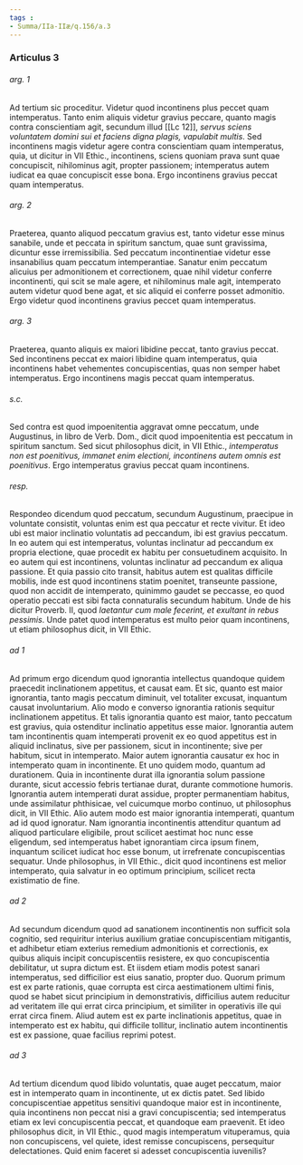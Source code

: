 ```yaml
---
tags : 
- Summa/IIa-IIæ/q.156/a.3
---
```


### Articulus 3

###### arg. 1
Ad tertium sic proceditur. Videtur quod incontinens plus peccet quam intemperatus. Tanto enim aliquis videtur gravius peccare, quanto magis contra conscientiam agit, secundum illud [[Lc 12]], *servus sciens voluntatem domini sui et faciens digna plagis, vapulabit multis*. Sed incontinens magis videtur agere contra conscientiam quam intemperatus, quia, ut dicitur in VII Ethic., incontinens, sciens quoniam prava sunt quae concupiscit, nihilominus agit, propter passionem; intemperatus autem iudicat ea quae concupiscit esse bona. Ergo incontinens gravius peccat quam intemperatus.

###### arg. 2
Praeterea, quanto aliquod peccatum gravius est, tanto videtur esse minus sanabile, unde et peccata in spiritum sanctum, quae sunt gravissima, dicuntur esse irremissibilia. Sed peccatum incontinentiae videtur esse insanabilius quam peccatum intemperantiae. Sanatur enim peccatum alicuius per admonitionem et correctionem, quae nihil videtur conferre incontinenti, qui scit se male agere, et nihilominus male agit, intemperato autem videtur quod bene agat, et sic aliquid ei conferre posset admonitio. Ergo videtur quod incontinens gravius peccet quam intemperatus.

###### arg. 3
Praeterea, quanto aliquis ex maiori libidine peccat, tanto gravius peccat. Sed incontinens peccat ex maiori libidine quam intemperatus, quia incontinens habet vehementes concupiscentias, quas non semper habet intemperatus. Ergo incontinens magis peccat quam intemperatus.

###### s.c.
Sed contra est quod impoenitentia aggravat omne peccatum, unde Augustinus, in libro de Verb. Dom., dicit quod impoenitentia est peccatum in spiritum sanctum. Sed sicut philosophus dicit, in VII Ethic., *intemperatus non est poenitivus, immanet enim electioni, incontinens autem omnis est poenitivus*. Ergo intemperatus gravius peccat quam incontinens.

###### resp.
Respondeo dicendum quod peccatum, secundum Augustinum, praecipue in voluntate consistit, voluntas enim est qua peccatur et recte vivitur. Et ideo ubi est maior inclinatio voluntatis ad peccandum, ibi est gravius peccatum. In eo autem qui est intemperatus, voluntas inclinatur ad peccandum ex propria electione, quae procedit ex habitu per consuetudinem acquisito. In eo autem qui est incontinens, voluntas inclinatur ad peccandum ex aliqua passione. Et quia passio cito transit, habitus autem est qualitas difficile mobilis, inde est quod incontinens statim poenitet, transeunte passione, quod non accidit de intemperato, quinimmo gaudet se peccasse, eo quod operatio peccati est sibi facta connaturalis secundum habitum. Unde de his dicitur Proverb. II, quod *laetantur cum male fecerint, et exultant in rebus pessimis*. Unde patet quod intemperatus est multo peior quam incontinens, ut etiam philosophus dicit, in VII Ethic.

###### ad 1
Ad primum ergo dicendum quod ignorantia intellectus quandoque quidem praecedit inclinationem appetitus, et causat eam. Et sic, quanto est maior ignorantia, tanto magis peccatum diminuit, vel totaliter excusat, inquantum causat involuntarium. Alio modo e converso ignorantia rationis sequitur inclinationem appetitus. Et talis ignorantia quanto est maior, tanto peccatum est gravius, quia ostenditur inclinatio appetitus esse maior. Ignorantia autem tam incontinentis quam intemperati provenit ex eo quod appetitus est in aliquid inclinatus, sive per passionem, sicut in incontinente; sive per habitum, sicut in intemperato. Maior autem ignorantia causatur ex hoc in intemperato quam in incontinente. Et uno quidem modo, quantum ad durationem. Quia in incontinente durat illa ignorantia solum passione durante, sicut accessio febris tertianae durat, durante commotione humoris. Ignorantia autem intemperati durat assidue, propter permanentiam habitus, unde assimilatur phthisicae, vel cuicumque morbo continuo, ut philosophus dicit, in VII Ethic. Alio autem modo est maior ignorantia intemperati, quantum ad id quod ignoratur. Nam ignorantia incontinentis attenditur quantum ad aliquod particulare eligibile, prout scilicet aestimat hoc nunc esse eligendum, sed intemperatus habet ignorantiam circa ipsum finem, inquantum scilicet iudicat hoc esse bonum, ut irrefrenate concupiscentias sequatur. Unde philosophus, in VII Ethic., dicit quod incontinens est melior intemperato, quia salvatur in eo optimum principium, scilicet recta existimatio de fine.

###### ad 2
Ad secundum dicendum quod ad sanationem incontinentis non sufficit sola cognitio, sed requiritur interius auxilium gratiae concupiscentiam mitigantis, et adhibetur etiam exterius remedium admonitionis et correctionis, ex quibus aliquis incipit concupiscentiis resistere, ex quo concupiscentia debilitatur, ut supra dictum est. Et iisdem etiam modis potest sanari intemperatus, sed difficilior est eius sanatio, propter duo. Quorum primum est ex parte rationis, quae corrupta est circa aestimationem ultimi finis, quod se habet sicut principium in demonstrativis, difficilius autem reducitur ad veritatem ille qui errat circa principium, et similiter in operativis ille qui errat circa finem. Aliud autem est ex parte inclinationis appetitus, quae in intemperato est ex habitu, qui difficile tollitur, inclinatio autem incontinentis est ex passione, quae facilius reprimi potest.

###### ad 3
Ad tertium dicendum quod libido voluntatis, quae auget peccatum, maior est in intemperato quam in incontinente, ut ex dictis patet. Sed libido concupiscentiae appetitus sensitivi quandoque maior est in incontinente, quia incontinens non peccat nisi a gravi concupiscentia; sed intemperatus etiam ex levi concupiscentia peccat, et quandoque eam praevenit. Et ideo philosophus dicit, in VII Ethic., quod magis intemperatum vituperamus, quia non concupiscens, vel quiete, idest remisse concupiscens, persequitur delectationes. Quid enim faceret si adesset concupiscentia iuvenilis?

